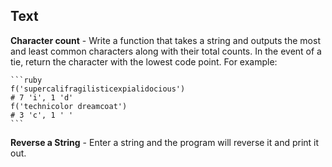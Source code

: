 Text
---------

**Character count** - Write a function that takes a string and outputs the most and least common characters along with their total counts. In the event of a tie, return the character with the lowest code point. For example:

    ```ruby
    f('supercalifragilisticexpialidocious')
    # 7 'i', 1 'd'
    f('technicolor dreamcoat')
    # 3 'c', 1 ' '
    ```

**Reverse a String** - Enter a string and the program will reverse it and print it out.
